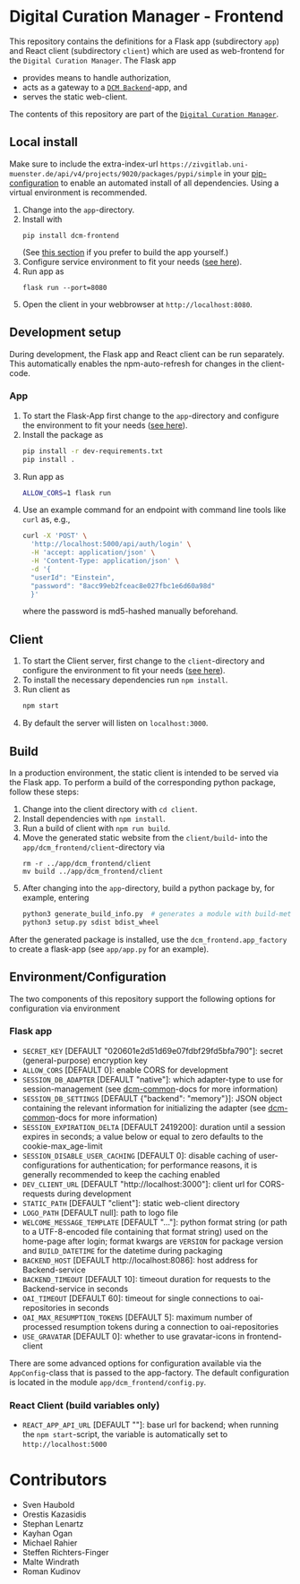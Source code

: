 # Digital Curation Manager - Frontend

This repository contains the definitions for a Flask app (subdirectory `app`) and React client (subdirectory `client`) which are used as web-frontend for the `Digital Curation Manager`.
The Flask app

* provides means to handle authorization,
* acts as a gateway to a [`DCM Backend`](https://github.com/lzv-nrw/dcm-backend)-app, and
* serves the static web-client.

The contents of this repository are part of the [`Digital Curation Manager`](https://github.com/lzv-nrw/digital-curation-manager).

## Local install

Make sure to include the extra-index-url `https://zivgitlab.uni-muenster.de/api/v4/projects/9020/packages/pypi/simple` in your [pip-configuration](https://pip.pypa.io/en/stable/cli/pip_install/#finding-packages) to enable an automated install of all dependencies.
Using a virtual environment is recommended.

1. Change into the `app`-directory.
1. Install with
   ```
   pip install dcm-frontend
   ```
   (See [this section](#build) if you prefer to build the app yourself.)
1. Configure service environment to fit your needs ([see here](#environmentconfiguration)).
1. Run app as
   ```
   flask run --port=8080
   ```
1. Open the client in your webbrowser at `http://localhost:8080`.

## Development setup

During development, the Flask app and React client can be run separately.
This automatically enables the npm-auto-refresh for changes in the client-code.

### App

1. To start the Flask-App first change to the `app`-directory and configure the environment to fit your needs ([see here](#environmentconfiguration)).
1. Install the package as
   ```bash
   pip install -r dev-requirements.txt
   pip install .
   ```
1. Run app as
   ```bash
   ALLOW_CORS=1 flask run
   ```
1. Use an example command for an endpoint with command line tools like `curl` as, e.g.,
   ```bash
   curl -X 'POST' \
     'http://localhost:5000/api/auth/login' \
     -H 'accept: application/json' \
     -H 'Content-Type: application/json' \
     -d '{
     "userId": "Einstein",
     "password": "8acc99eb2fceac8e027fbc1e6d60a98d"
     }'
   ```
   where the password is md5-hashed manually beforehand.

## Client

1. To start the Client server, first change to the `client`-directory and configure the environment to fit your needs ([see here](#environmentconfiguration)).
1. To install the necessary dependencies run `npm install`.
1. Run client as
   ```bash
   npm start
   ```
1. By default the server will listen on `localhost:3000`.

## Build

In a production environment, the static client is intended to be served via the Flask app.
To perform a build of the corresponding python package, follow these steps:

1. Change into the client directory with `cd client`.
1. Install dependencies with `npm install`.
1. Run a build of client with `npm run build`.
1. Move the generated static website from the `client/build`- into the `app/dcm_frontend/client`-directory via
   ```
   rm -r ../app/dcm_frontend/client
   mv build ../app/dcm_frontend/client
   ```
1. After changing into the `app`-directory, build a python package by, for example, entering
   ```bash
   python3 generate_build_info.py  # generates a module with build-metadata (optional)
   python3 setup.py sdist bdist_wheel
   ```

After the generated package is installed, use the `dcm_frontend.app_factory` to create a flask-app (see `app/app.py` for an example).

## Environment/Configuration

The two components of this repository support the following options for configuration via environment

### Flask app

* `SECRET_KEY` [DEFAULT "020601e2d51d69e07fdbf29fd5bfa790"]: secret (general-purpose) encryption key
* `ALLOW_CORS` [DEFAULT 0]: enable CORS for development
* `SESSION_DB_ADAPTER` [DEFAULT "native"]: which adapter-type to use for session-management (see [dcm-common](https://github.com/lzv-nrw/dcm-common#key-value-store-implementation)-docs for more information)
* `SESSION_DB_SETTINGS` [DEFAULT {"backend": "memory"}]: JSON object containing the relevant information for initializing the adapter (see [dcm-common](https://github.com/lzv-nrw/dcm-common#key-value-store-implementation)-docs for more information)
* `SESSION_EXPIRATION_DELTA` [DEFAULT 2419200]: duration until a session expires in seconds; a value below or equal to zero defaults to the cookie-max_age-limit
* `SESSION_DISABLE_USER_CACHING` [DEFAULT 0]: disable caching of user-configurations for authentication; for performance reasons, it is generally recommended to keep the caching enabled
* `DEV_CLIENT_URL` [DEFAULT "http://localhost:3000"]: client url for CORS-requests during development
* `STATIC_PATH` [DEFAULT "client"]: static web-client directory
* `LOGO_PATH` [DEFAULT null]: path to logo file
* `WELCOME_MESSAGE_TEMPLATE` [DEFAULT "..."]: python format string (or path to a UTF-8-encoded file containing that format string) used on the home-page after login; format kwargs are `VERSION` for package version and `BUILD_DATETIME` for the datetime during packaging
* `BACKEND_HOST` [DEFAULT http://localhost:8086]: host address for Backend-service
* `BACKEND_TIMEOUT` [DEFAULT 10]: timeout duration for requests to the Backend-service in seconds
* `OAI_TIMEOUT` [DEFAULT 60]: timeout for single connections to oai-repositories in seconds
* `OAI_MAX_RESUMPTION_TOKENS` [DEFAULT 5]: maximum number of processed resumption tokens during a connection to oai-repositories
* `USE_GRAVATAR` [DEFAULT 0]: whether to use gravatar-icons in frontend-client

There are some advanced options for configuration available via the `AppConfig`-class that is passed to the app-factory. The default configuration is located in the module `app/dcm_frontend/config.py`.

### React Client (build variables only)

* `REACT_APP_API_URL` [DEFAULT ""]: base url for backend;
  when running the `npm start`-script, the variable is automatically set to `http://localhost:5000`

# Contributors
* Sven Haubold
* Orestis Kazasidis
* Stephan Lenartz
* Kayhan Ogan
* Michael Rahier
* Steffen Richters-Finger
* Malte Windrath
* Roman Kudinov
